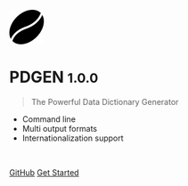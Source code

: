 <!-- docs/_sidebar.md -->

![logo](_media/icon.png)

# PDGEN <small>1.0.0</small>

> The Powerful Data Dictionary Generator

- Command line
- Multi output formats
- Internationalization support

<br>

[GitHub](https://github.com/gsdenys/pdgen/)
[Get Started](pages/about.md)
